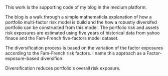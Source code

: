 This work is the supporting code of my blog in the medium platform. 

The blog is a walk through a simple mathematicla explanation of how a portfolio multi-factor risk model is build  and the how a robustly diversifed portfolio can be constructed from this model.  The portfolio risk and assets risk exposures are estimated  using five years of historical data from yahoo finace and the Fam-French five-factors model dataset.


The diversification process is based on the variation of the factor exposures according to the  Fam-French  risk factors. I name this approach as a Factor-exposure-based diversifion.


Diversification reduces portfolio's overall  risk exposure. 